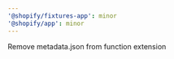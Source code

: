 ```yaml
---
'@shopify/fixtures-app': minor
'@shopify/app': minor
---
```


Remove metadata.json from function extension
